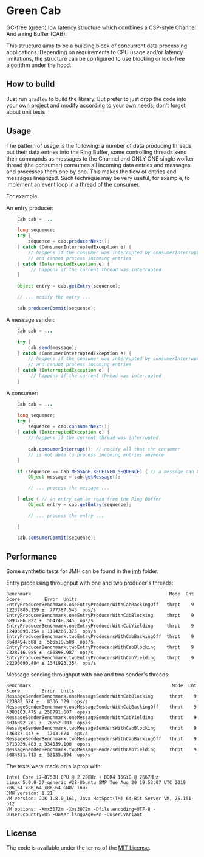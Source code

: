 # Green Cab

GC-free (green) low latency structure which combines a CSP-style Channel And a ring Buffer (CAB).

This structure aims to be a building block of concurrent data processing applications. Depending on requirements to CPU usage and/or latency limitations, the structure can be configured to use blocking or lock-free algorithm under the hood.

## How to build

Just run `gradlew` to build the library. But prefer to just drop the code into your own project and modify according to your own needs; don't forget about unit tests.

## Usage

The pattern of usage is the following: a number of data producing threads put their data entries into the Ring Buffer, some
controlling threads send their commands as messages to the Channel and ONLY ONE single worker thread (the consumer) consumes
all incoming data entries and messages and processes them one by one. This makes the flow of entries and messages linearized.
Such technique may be very useful, for example, to implement an event loop in a thread of the consumer.

For example:

An entry producer:
```java
    Cab cab = ...

    long sequence;
    try {
        sequence = cab.producerNext();
    } catch (ConsumerInterruptedException e) {
        // happens if the consumer was interrupted by consumerInterrupt()
        // and cannot process incoming entries
    } catch (InterruptedException e) {
         // happens if the current thread was interrupted
    }

    Object entry = cab.getEntry(sequence);

    // ... modify the entry ...

    cab.producerCommit(sequence);
```

A message sender:

```java
    Cab cab = ...

    try {
        cab.send(message);
    } catch (ConsumerInterruptedException e) {
        // happens if the consumer was interrupted by consumerInterrupt()
        // and cannot process incoming entries
    } catch (InterruptedException e) {
         // happens if the current thread was interrupted
    }
```

A consumer:

```java
    Cab cab = ...

    long sequence;
    try {
        sequence = cab.consumerNext();
    } catch (InterruptedException e) {
        // happens if the current thread was interrupted
        
        cab.consumerInterrupt(); // notify all that the consumer
        // is not able to process incoming entries anymore
    }

    if (sequence == Cab.MESSAGE_RECEIVED_SEQUENCE) { // a message can be read from the Channel
        Object message = cab.getMessage();

        // ... process the message ...

    } else { // an entry can be read from the Ring Buffer
        Object entry = cab.getEntry(sequence);

        // ... process the entry ...

    }

    cab.consumerCommit(sequence);
```

## Performance

Some synthetic tests for JMH can be found in the [jmh](https://github.com/anatolygudkov/green-cab/tree/master/jmh/src/main/java/org/green/jmh/cab) folder.

Entry processing throughput with one and two producer's threads:

```
Benchmark                                                   Mode  Cnt         Score         Error  Units
EntryProducerBenchmark.oneEntryProducerWithCabBackingOff   thrpt    9  12237886.159 ±  777387.545  ops/s
EntryProducerBenchmark.oneEntryProducerWithCabBlocking     thrpt    9   5893786.822 ±  504748.345  ops/s
EntryProducerBenchmark.oneEntryProducerWithCabYielding     thrpt    9  12403693.354 ± 1184266.375  ops/s
EntryProducerBenchmark.twoEntryProducersWithCabBackingOff  thrpt    9   8540494.508 ±  560519.508  ops/s
EntryProducerBenchmark.twoEntryProducersWithCabBlocking    thrpt    9   7328716.085 ±  406898.987  ops/s
EntryProducerBenchmark.twoEntryProducersWithCabYielding    thrpt    9  22296090.484 ± 1341923.354  ops/s
```

Message sending throughput with one and two sender's threads:

```
Benchmark                                                    Mode  Cnt        Score        Error  Units
MessageSenderBenchmark.oneMessageSenderWithCabBlocking      thrpt    9   223982.624 ±   8336.329  ops/s
MessageSenderBenchmark.oneMessageSenderWithCabBackingOff    thrpt    9  4383103.475 ± 258791.607  ops/s
MessageSenderBenchmark.oneMessageSenderWithCabYielding      thrpt    9  3036892.261 ±  78552.003  ops/s
MessageSenderBenchmark.twoMessageSendersWithCabBlocking     thrpt    9   136337.447 ±   1713.674  ops/s
MessageSenderBenchmark.twoMessageSendersWithCabBackingOff   thrpt    9  3713929.483 ± 334039.100  ops/s
MessageSenderBenchmark.twoMessageSendersWithCabYielding     thrpt    9  3084831.713 ±  53135.594  ops/s
```

The tests were made on a laptop with:
```
Intel Core i7-8750H CPU @ 2.20GHz + DDR4 16GiB @ 2667MHz
Linux 5.0.0-27-generic #28-Ubuntu SMP Tue Aug 20 19:53:07 UTC 2019 x86_64 x86_64 x86_64 GNU/Linux
JMH version: 1.21
VM version: JDK 1.8.0_161, Java HotSpot(TM) 64-Bit Server VM, 25.161-b12
VM options: -Xmx3072m -Xms3072m -Dfile.encoding=UTF-8 -Duser.country=US -Duser.language=en -Duser.variant
```

## License

The code is available under the terms of the [MIT License](http://opensource.org/licenses/MIT).
